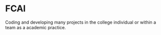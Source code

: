 # FCAI
Coding and developing many projects in the college individual or within a team as a academic practice.
